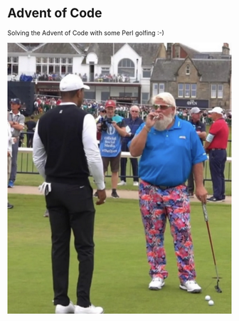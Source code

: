 # Advent of Code

Solving the Advent of Code with some Perl golfing :-)

![Perl golfing](golfing.png)
